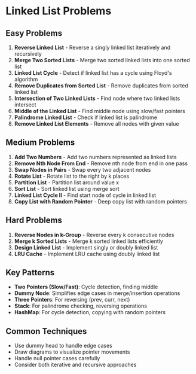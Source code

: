 # Linked List Problems

## Easy Problems
1. **Reverse Linked List** - Reverse a singly linked list iteratively and recursively
2. **Merge Two Sorted Lists** - Merge two sorted linked lists into one sorted list
3. **Linked List Cycle** - Detect if linked list has a cycle using Floyd's algorithm
4. **Remove Duplicates from Sorted List** - Remove duplicates from sorted linked list
5. **Intersection of Two Linked Lists** - Find node where two linked lists intersect
6. **Middle of the Linked List** - Find middle node using slow/fast pointers
7. **Palindrome Linked List** - Check if linked list is palindrome
8. **Remove Linked List Elements** - Remove all nodes with given value

## Medium Problems
1. **Add Two Numbers** - Add two numbers represented as linked lists
2. **Remove Nth Node From End** - Remove nth node from end in one pass
3. **Swap Nodes in Pairs** - Swap every two adjacent nodes
4. **Rotate List** - Rotate list to the right by k places
5. **Partition List** - Partition list around value x
6. **Sort List** - Sort linked list using merge sort
7. **Linked List Cycle II** - Find start node of cycle in linked list
8. **Copy List with Random Pointer** - Deep copy list with random pointers

## Hard Problems
1. **Reverse Nodes in k-Group** - Reverse every k consecutive nodes
2. **Merge k Sorted Lists** - Merge k sorted linked lists efficiently
3. **Design Linked List** - Implement singly or doubly linked list
4. **LRU Cache** - Implement LRU cache using doubly linked list

## Key Patterns
- **Two Pointers (Slow/Fast)**: Cycle detection, finding middle
- **Dummy Node**: Simplifies edge cases in merge/insertion operations
- **Three Pointers**: For reversing (prev, curr, next)
- **Stack**: For palindrome checking, reversing operations
- **HashMap**: For cycle detection, copying with random pointers

## Common Techniques
- Use dummy head to handle edge cases
- Draw diagrams to visualize pointer movements
- Handle null pointer cases carefully
- Consider both iterative and recursive approaches